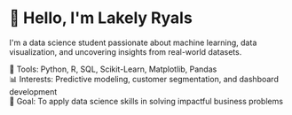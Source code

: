 # 👋 Hello, I'm Lakely Ryals
I'm a data science student passionate about machine learning, data visualization, and uncovering insights from real-world datasets.

🔧 Tools: Python, R, SQL, Scikit-Learn, Matplotlib, Pandas  
📊 Interests: Predictive modeling, customer segmentation, and dashboard development  
📌 Goal: To apply data science skills in solving impactful business problems  
